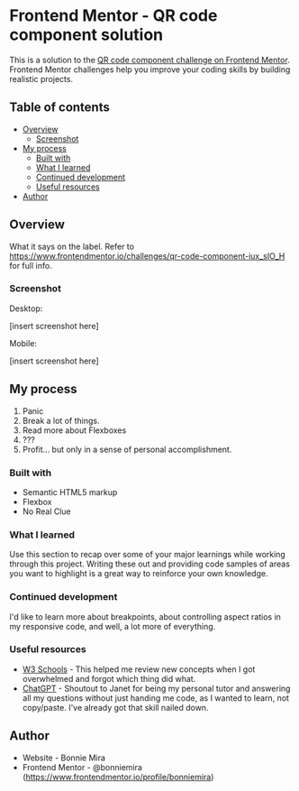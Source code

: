 # Frontend Mentor - QR code component solution

This is a solution to the [QR code component challenge on Frontend Mentor](https://www.frontendmentor.io/challenges/qr-code-component-iux_sIO_H). Frontend Mentor challenges help you improve your coding skills by building realistic projects. 

## Table of contents

- [Overview](#overview)
  - [Screenshot](#screenshot)
- [My process](#my-process)
  - [Built with](#built-with)
  - [What I learned](#what-i-learned)
  - [Continued development](#continued-development)
  - [Useful resources](#useful-resources)
- [Author](#author)

## Overview

What it says on the label. Refer to https://www.frontendmentor.io/challenges/qr-code-component-iux_sIO_H for full info. 

### Screenshot

Desktop:

[insert screenshot here]

Mobile:

[insert screenshot here]

## My process

1. Panic
2. Break a lot of things.
3. Read more about Flexboxes
4. ???
5. Profit... but only in a sense of personal accomplishment.

### Built with

- Semantic HTML5 markup
- Flexbox
- No Real Clue


### What I learned

Use this section to recap over some of your major learnings while working through this project. Writing these out and providing code samples of areas you want to highlight is a great way to reinforce your own knowledge.


### Continued development

I'd like to learn more about breakpoints, about controlling aspect ratios in my responsive code, and well, a lot more of everything.

### Useful resources

- [W3 Schools](https://www.w3schools.com/csS/) - This helped me review new concepts when I got overwhelmed and forgot which thing did what. 
- [ChatGPT](https://chat.openai.com/) - Shoutout to Janet for being my personal tutor and answering all my questions without just handing me code, as I wanted to learn, not copy/paste. I've already got that skill nailed down.

## Author

- Website - Bonnie Mira
- Frontend Mentor - @bonniemira (https://www.frontendmentor.io/profile/bonniemira)
